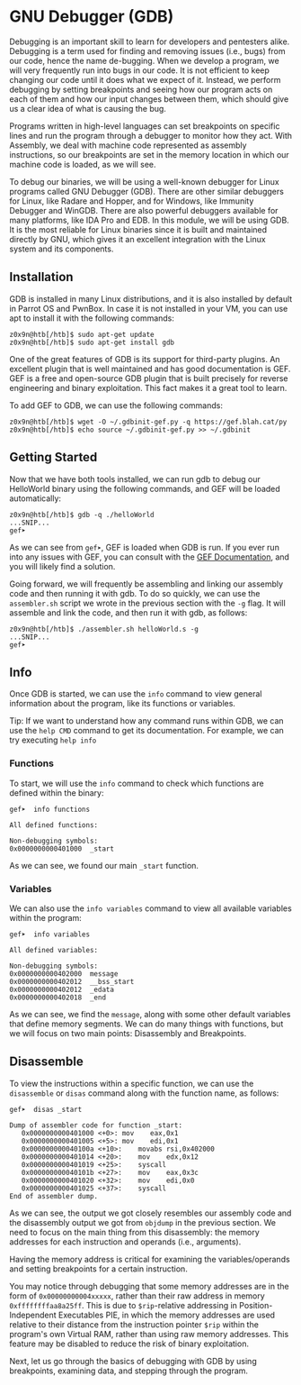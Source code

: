 # GNU Debugger (GDB)

Debugging is an important skill to learn for developers and pentesters alike. Debugging is a term used for finding and removing issues (i.e., bugs) from our code, hence the name de-bugging. When we develop a program, we will very frequently run into bugs in our code. It is not efficient to keep changing our code until it does what we expect of it. Instead, we perform debugging by setting breakpoints and seeing how our program acts on each of them and how our input changes between them, which should give us a clear idea of what is causing the bug.

Programs written in high-level languages can set breakpoints on specific lines and run the program through a debugger to monitor how they act. With Assembly, we deal with machine code represented as assembly instructions, so our breakpoints are set in the memory location in which our machine code is loaded, as we will see.

To debug our binaries, we will be using a well-known debugger for Linux programs called GNU Debugger (GDB). There are other similar debuggers for Linux, like Radare and Hopper, and for Windows, like Immunity Debugger and WinGDB. There are also powerful debuggers available for many platforms, like IDA Pro and EDB. In this module, we will be using GDB. It is the most reliable for Linux binaries since it is built and maintained directly by GNU, which gives it an excellent integration with the Linux system and its components.

## Installation

GDB is installed in many Linux distributions, and it is also installed by default in Parrot OS and PwnBox. In case it is not installed in your VM, you can use apt to install it with the following commands:

```
z0x9n@htb[/htb]$ sudo apt-get update
z0x9n@htb[/htb]$ sudo apt-get install gdb
```

One of the great features of GDB is its support for third-party plugins. An excellent plugin that is well maintained and has good documentation is GEF. GEF is a free and open-source GDB plugin that is built precisely for reverse engineering and binary exploitation. This fact makes it a great tool to learn.

To add GEF to GDB, we can use the following commands:

```
z0x9n@htb[/htb]$ wget -O ~/.gdbinit-gef.py -q https://gef.blah.cat/py
z0x9n@htb[/htb]$ echo source ~/.gdbinit-gef.py >> ~/.gdbinit
```

## Getting Started

Now that we have both tools installed, we can run gdb to debug our HelloWorld binary using the following commands, and GEF will be loaded automatically:

```
z0x9n@htb[/htb]$ gdb -q ./helloWorld
...SNIP...
gef➤
```

As we can see from `gef➤`, GEF is loaded when GDB is run. If you ever run into any issues with GEF, you can consult with the [GEF Documentation](https://gef.readthedocs.io/en/master/), and you will likely find a solution.

Going forward, we will frequently be assembling and linking our assembly code and then running it with gdb. To do so quickly, we can use the `assembler.sh` script we wrote in the previous section with the `-g` flag. It will assemble and link the code, and then run it with gdb, as follows:

```
z0x9n@htb[/htb]$ ./assembler.sh helloWorld.s -g
...SNIP...
gef➤
```

## Info

Once GDB is started, we can use the `info` command to view general information about the program, like its functions or variables.

Tip: If we want to understand how any command runs within GDB, we can use the `help CMD` command to get its documentation. For example, we can try executing `help info`

### Functions

To start, we will use the `info` command to check which functions are defined within the binary:

```
gef➤  info functions

All defined functions:

Non-debugging symbols:
0x0000000000401000  _start
```

As we can see, we found our main `_start` function.

### Variables

We can also use the `info variables` command to view all available variables within the program:

```
gef➤  info variables

All defined variables:

Non-debugging symbols:
0x0000000000402000  message
0x0000000000402012  __bss_start
0x0000000000402012  _edata
0x0000000000402018  _end
```

As we can see, we find the `message`, along with some other default variables that define memory segments. We can do many things with functions, but we will focus on two main points: Disassembly and Breakpoints.

## Disassemble

To view the instructions within a specific function, we can use the `disassemble` or `disas` command along with the function name, as follows:

```
gef➤  disas _start

Dump of assembler code for function _start:
   0x0000000000401000 <+0>:	mov    eax,0x1
   0x0000000000401005 <+5>:	mov    edi,0x1
   0x000000000040100a <+10>:	movabs rsi,0x402000
   0x0000000000401014 <+20>:	mov    edx,0x12
   0x0000000000401019 <+25>:	syscall
   0x000000000040101b <+27>:	mov    eax,0x3c
   0x0000000000401020 <+32>:	mov    edi,0x0
   0x0000000000401025 <+37>:	syscall
End of assembler dump.
```

As we can see, the output we got closely resembles our assembly code and the disassembly output we got from `objdump` in the previous section. We need to focus on the main thing from this disassembly: the memory addresses for each instruction and operands (i.e., arguments).

Having the memory address is critical for examining the variables/operands and setting breakpoints for a certain instruction.

You may notice through debugging that some memory addresses are in the form of `0x00000000004xxxxx`, rather than their raw address in memory `0xffffffffaa8a25ff`. This is due to `$rip`-relative addressing in Position-Independent Executables PIE, in which the memory addresses are used relative to their distance from the instruction pointer `$rip` within the program's own Virtual RAM, rather than using raw memory addresses. This feature may be disabled to reduce the risk of binary exploitation.

Next, let us go through the basics of debugging with GDB by using breakpoints, examining data, and stepping through the program.
